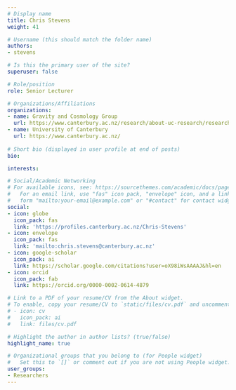 ```yaml
---
# Display name
title: Chris Stevens
weight: 41

# Username (this should match the folder name)
authors:
- stevens

# Is this the primary user of the site?
superuser: false

# Role/position
role: Senior Lecturer

# Organizations/Affiliations
organizations:
- name: Gravity and Cosmology Group
  url: https://www.canterbury.ac.nz/research/about-uc-research/research-groups-and-centres/gravity-and-cosmology-group
- name: University of Canterbury
  url: https://www.canterbury.ac.nz/
  
# Short bio (displayed in user profile at end of posts)
bio: 

interests:

# Social/Academic Networking
# For available icons, see: https://sourcethemes.com/academic/docs/page-builder/#icons
#   For an email link, use "fas" icon pack, "envelope" icon, and a link in the
#   form "mailto:your-email@example.com" or "#contact" for contact widget.
social:
- icon: globe
  icon_pack: fas
  link: 'https://profiles.canterbury.ac.nz/Chris-Stevens'
- icon: envelope
  icon_pack: fas
  link: 'mailto:chris.stevens@canterbury.ac.nz'
- icon: google-scholar
  icon_pack: ai
  link: https://scholar.google.com/citations?user=oX98iWsAAAAJ&hl=en
- icon: orcid
  icon_pack: fab
  link: https://orcid.org/0000-0002-0614-4879

# Link to a PDF of your resume/CV from the About widget.
# To enable, copy your resume/CV to `static/files/cv.pdf` and uncomment the lines below.
# - icon: cv
#   icon_pack: ai
#   link: files/cv.pdf

# Highlight the author in author lists? (true/false)
highlight_name: true

# Organizational groups that you belong to (for People widget)
#   Set this to `[]` or comment out if you are not using People widget.
user_groups:
- Researchers
---
```

